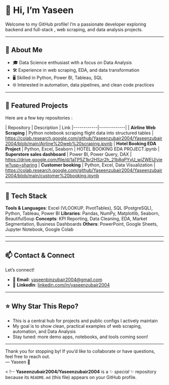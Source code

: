 # 👋 Hi, I’m Yaseen

Welcome to my GitHub profile! I’m a passionate developer exploring backend and full-stack , web scraping, and data analysis projects.

---

## 🔧 About Me

- 🎓 Data Science enthusiast with a focus on Data Analysis  
- 🛠️ Experience in web scraping, EDA, and data transformation  
- 🖥️ Skilled in Python, Power BI, Tableau, SQL 
- 🌐 Interested in automation, data pipelines, and clean code practices  

---

## 📂 Featured Projects

Here are a few key repositories :

| Repository | Description | Link
|------------|-------------|
| **Airline Web Scraping** | Python notebook scraping flight data into structured tables | https://colab.research.google.com/github/Yaseenzubair2004/Yaseenzubair2004/blob/main/Airline%20web%20scraping.ipynb
| **Hotel Booking EDA Project** | Python, Excel, Seaborn | HOTEL BOOKING EDA PROJECT.ipynb
| **Superstore sales dashboard** | Power BI, Power Query, DAX | https://drive.google.com/file/d/1aTP5Z1kr2HSzr2h_21b8qPYvU_wiZWEU/view?usp=sharing
| **Customer booking** | Python, Excel, Data Visualization | https://colab.research.google.com/github/Yaseenzubair2004/Yaseenzubair2004/blob/main/customer%20booking.ipynb

---

## 🧰 Tech Stack

**Tools & Languages**: Excel (VLOOKUP, PivotTables), SQL (PostgreSQL), Python, Tableau, Power BI
**Libraries**: Pandas, NumPy, Matplotlib, Seaborn, BeautifulSoup
**Concepts**: KPI Reporting, Data Cleaning, EDA, Market Segmentation, Business Dashboards
**Others**: PowerPoint, Google Sheets, Jupyter Notebook, Google Colab

---



---

## 📫 Contact & Connect

Let’s connect!  
- 📧 **Email**: yaseenbinzubair2004@gmail.com  
- 🔗 **LinkedIn**: [linkedin.com/in/yaseenzubair2004]((https://www.linkedin.com/feed/))  

---

## ⭐ Why Star This Repo?

- This is a central hub for projects and public configs I actively maintain  
- My goal is to show clean, practical examples of web scraping, automation, and Data Analysis
- Stay tuned: more demo apps, notebooks, and tools coming soon!

---

Thank you for stopping by! If you’d like to collaborate or have questions, feel free to reach out.  
— Yaseen 🙌

<  !--
**Yaseenzubair2004/Yaseenzubair2004** is a ✨ _special_ ✨ repository because its `README.md` (this file) appears on your GitHub profile.
